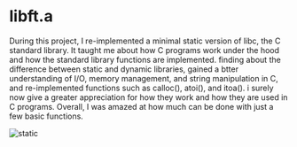 # libft.a
During this project, I re-implemented a minimal static version of libc, the C standard library. It taught me about how C programs work under the hood and how the standard library functions are implemented. finding about the difference between static and dynamic libraries, gained a btter understanding of I/O, memory management, and string manipulation in C, and re-implemented functions such as calloc(), atoi(), and itoa(). i surely now give a greater appreciation for how they work and how they are used in C programs. Overall, I was amazed at how much can be done with just a few basic functions.


![static](https://user-images.githubusercontent.com/65143740/220581271-7c8ee8f5-ba04-46b7-8644-ee091c0c8200.png)
